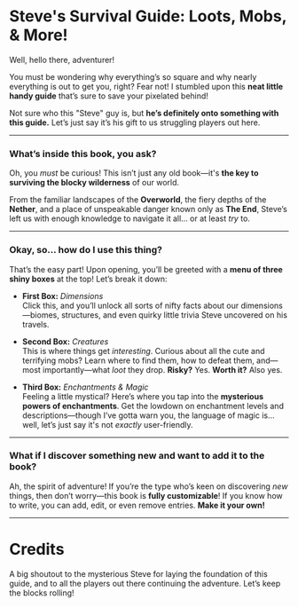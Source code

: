 # Steve's Survival Guide: Loots, Mobs, & More!

Well, hello there, adventurer!

You must be wondering why everything’s so square and why nearly everything is out to get you, right? Fear not! I stumbled upon this **neat little handy guide** that’s sure to save your pixelated behind!

Not sure who this "Steve" guy is, but **he’s definitely onto something with this guide.** Let’s just say it’s his gift to us struggling players out here.

---

### What’s inside this book, you ask?

Oh, you _must_ be curious! This isn’t just any old book—it's **the key to surviving the blocky wilderness** of our world.

From the familiar landscapes of the **Overworld**, the fiery depths of the **Nether**, and a place of unspeakable danger known only as **The End**, Steve’s left us with enough knowledge to navigate it all… or at least _try_ to.

---

### Okay, so… how do I use this thing?

That’s the easy part! Upon opening, you’ll be greeted with a **menu of three shiny boxes** at the top! Let’s break it down:

- **First Box:** _Dimensions_  
  Click this, and you’ll unlock all sorts of nifty facts about our dimensions—biomes, structures, and even quirky little trivia Steve uncovered on his travels.

- **Second Box:** _Creatures_  
  This is where things get _interesting_. Curious about all the cute and terrifying mobs? Learn where to find them, how to defeat them, and—most importantly—what _loot_ they drop. **Risky?** Yes. **Worth it?** Also yes.

- **Third Box:** _Enchantments & Magic_  
  Feeling a little mystical? Here’s where you tap into the **mysterious powers of enchantments**. Get the lowdown on enchantment levels and descriptions—though I’ve gotta warn you, the language of magic is... well, let’s just say it's not _exactly_ user-friendly.

---

### What if I discover something new and want to add it to the book?

Ah, the spirit of adventure! If you’re the type who’s keen on discovering _new_ things, then don’t worry—this book is **fully customizable**! If you know how to write, you can add, edit, or even remove entries. **Make it your own!**

---

# Credits

A big shoutout to the mysterious Steve for laying the foundation of this guide, and to all the players out there continuing the adventure. Let’s keep the blocks rolling!
